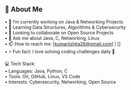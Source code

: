 ## 🌟 About Me  
•⁠  ⁠🔭 I’m currently working on Java & Networking Projects  
•⁠  ⁠🌱 Learning Data Structures, Algorithms & Cybersecurity  
•⁠  ⁠👯 Looking to collaborate on Open Source Projects  
•⁠  ⁠💬 Ask me about Java, C, Networking, Linux  
•⁠  ⁠📫 How to reach me: [kumariishita26@gmail.com] | []  
•⁠  ⁠⚡ Fun fact: I love solving coding challenges daily 🚀  

💻 Tech Stack:  
•⁠  ⁠Languages: Java, Python, C  
•⁠  ⁠Tools: Git, GitHub, Linux, VS Code  
•⁠  ⁠Interests: Cybersecurity, Networking, Open Source

